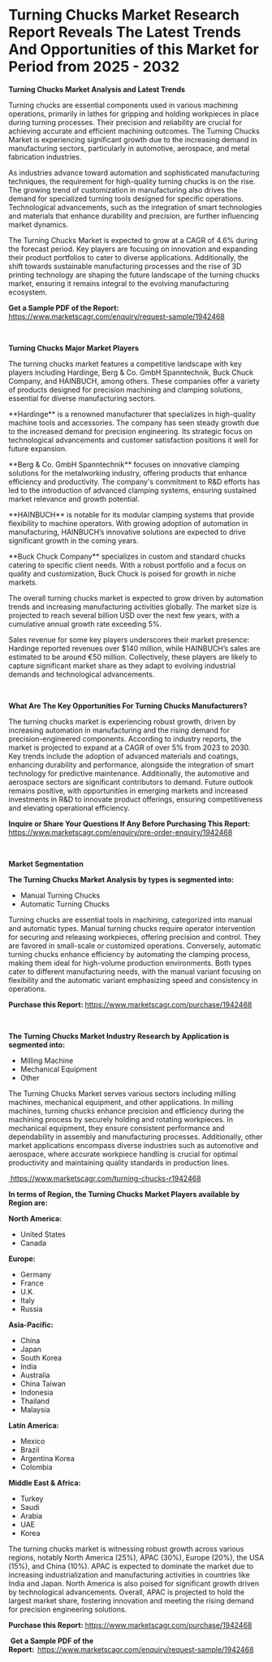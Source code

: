 <p><h1>Turning Chucks Market Research Report Reveals The Latest Trends And Opportunities of this Market for Period from 2025 - 2032</h1></p><p><strong>Turning Chucks Market Analysis and Latest Trends</strong></p>
<p><p>Turning chucks are essential components used in various machining operations, primarily in lathes for gripping and holding workpieces in place during turning processes. Their precision and reliability are crucial for achieving accurate and efficient machining outcomes. The Turning Chucks Market is experiencing significant growth due to the increasing demand in manufacturing sectors, particularly in automotive, aerospace, and metal fabrication industries.</p><p>As industries advance toward automation and sophisticated manufacturing techniques, the requirement for high-quality turning chucks is on the rise. The growing trend of customization in manufacturing also drives the demand for specialized turning tools designed for specific operations. Technological advancements, such as the integration of smart technologies and materials that enhance durability and precision, are further influencing market dynamics.</p><p>The Turning Chucks Market is expected to grow at a CAGR of 4.6% during the forecast period. Key players are focusing on innovation and expanding their product portfolios to cater to diverse applications. Additionally, the shift towards sustainable manufacturing processes and the rise of 3D printing technology are shaping the future landscape of the turning chucks market, ensuring it remains integral to the evolving manufacturing ecosystem.</p></p>
<p><strong>Get a Sample PDF of the Report:&nbsp;</strong> <a href="https://www.marketscagr.com/enquiry/request-sample/1942468?utm_campaign=3653&utm_medium=2&utm_source=Github&utm_content=ia&utm_term=16042025&utm_id=turning-chucks">https://www.marketscagr.com/enquiry/request-sample/1942468</a></p>
<p>&nbsp;</p>
<p><strong>Turning Chucks Major Market Players</strong></p>
<p><p>The turning chucks market features a competitive landscape with key players including Hardinge, Berg & Co. GmbH Spanntechnik, Buck Chuck Company, and HAINBUCH, among others. These companies offer a variety of products designed for precision machining and clamping solutions, essential for diverse manufacturing sectors.</p><p>**Hardinge** is a renowned manufacturer that specializes in high-quality machine tools and accessories. The company has seen steady growth due to the increased demand for precision engineering. Its strategic focus on technological advancements and customer satisfaction positions it well for future expansion.</p><p>**Berg & Co. GmbH Spanntechnik** focuses on innovative clamping solutions for the metalworking industry, offering products that enhance efficiency and productivity. The company's commitment to R&D efforts has led to the introduction of advanced clamping systems, ensuring sustained market relevance and growth potential.</p><p>**HAINBUCH** is notable for its modular clamping systems that provide flexibility to machine operators. With growing adoption of automation in manufacturing, HAINBUCH’s innovative solutions are expected to drive significant growth in the coming years.</p><p>**Buck Chuck Company** specializes in custom and standard chucks catering to specific client needs. With a robust portfolio and a focus on quality and customization, Buck Chuck is poised for growth in niche markets.</p><p>The overall turning chucks market is expected to grow driven by automation trends and increasing manufacturing activities globally. The market size is projected to reach several billion USD over the next few years, with a cumulative annual growth rate exceeding 5%.</p><p>Sales revenue for some key players underscores their market presence: Hardinge reported revenues over $140 million, while HAINBUCH’s sales are estimated to be around €50 million. Collectively, these players are likely to capture significant market share as they adapt to evolving industrial demands and technological advancements.</p></p>
<p>&nbsp;</p>
<p><strong>What Are The Key Opportunities For Turning Chucks Manufacturers?</strong></p>
<p><p>The turning chucks market is experiencing robust growth, driven by increasing automation in manufacturing and the rising demand for precision-engineered components. According to industry reports, the market is projected to expand at a CAGR of over 5% from 2023 to 2030. Key trends include the adoption of advanced materials and coatings, enhancing durability and performance, alongside the integration of smart technology for predictive maintenance. Additionally, the automotive and aerospace sectors are significant contributors to demand. Future outlook remains positive, with opportunities in emerging markets and increased investments in R&D to innovate product offerings, ensuring competitiveness and elevating operational efficiency.</p></p>
<p><strong>Inquire or Share Your Questions If Any Before Purchasing This Report:</strong> <a href="https://www.marketscagr.com/enquiry/pre-order-enquiry/1942468?utm_campaign=3653&utm_medium=2&utm_source=Github&utm_content=ia&utm_term=16042025&utm_id=turning-chucks">https://www.marketscagr.com/enquiry/pre-order-enquiry/1942468</a></p>
<p>&nbsp;</p>
<p><strong>Market Segmentation</strong></p>
<p><strong>The Turning Chucks Market Analysis by types is segmented into:</strong></p>
<p><ul><li>Manual Turning Chucks</li><li>Automatic Turning Chucks</li></ul></p>
<p><p>Turning chucks are essential tools in machining, categorized into manual and automatic types. Manual turning chucks require operator intervention for securing and releasing workpieces, offering precision and control. They are favored in small-scale or customized operations. Conversely, automatic turning chucks enhance efficiency by automating the clamping process, making them ideal for high-volume production environments. Both types cater to different manufacturing needs, with the manual variant focusing on flexibility and the automatic variant emphasizing speed and consistency in operations.</p></p>
<p><strong>Purchase this Report:&nbsp;</strong><a href="https://www.marketscagr.com/purchase/1942468?utm_campaign=3653&utm_medium=2&utm_source=Github&utm_content=ia&utm_term=16042025&utm_id=turning-chucks">https://www.marketscagr.com/purchase/1942468</a></p>
<p>&nbsp;</p>
<p><strong>The Turning Chucks Market Industry Research by Application is segmented into:</strong></p>
<p><ul><li>Milling Machine</li><li>Mechanical Equipment</li><li>Other</li></ul></p>
<p><p>The Turning Chucks Market serves various sectors including milling machines, mechanical equipment, and other applications. In milling machines, turning chucks enhance precision and efficiency during the machining process by securely holding and rotating workpieces. In mechanical equipment, they ensure consistent performance and dependability in assembly and manufacturing processes. Additionally, other market applications encompass diverse industries such as automotive and aerospace, where accurate workpiece handling is crucial for optimal productivity and maintaining quality standards in production lines.</p></p>
<p><a href="https://www.marketscagr.com/turning-chucks-r1942468?utm_campaign=3653&utm_medium=2&utm_source=Github&utm_content=ia&utm_term=16042025&utm_id=turning-chucks">&nbsp;https://www.marketscagr.com/turning-chucks-r1942468</a></p>
<p><strong>In terms of Region, the Turning Chucks Market Players available by Region are:</strong></p>
<p>
    <p> <strong> North America: </strong>
        <ul>
            <li>United States</li>
            <li>Canada</li>
        </ul>
        </p> 
    <p> <strong> Europe: </strong>
        <ul>
            <li>Germany</li>
            <li>France</li>
            <li>U.K.</li>
            <li>Italy</li>
            <li>Russia</li>
        </ul>
        </p> 
    <p> <strong> Asia-Pacific: </strong>
        <ul>
            <li>China</li>
            <li>Japan</li>
            <li>South Korea</li>
            <li>India</li>
            <li>Australia</li>
            <li>China Taiwan</li>
            <li>Indonesia</li>
            <li>Thailand</li>
            <li>Malaysia</li>
        </ul>
        </p> 
    <p> <strong> Latin America: </strong>
        <ul>
            <li>Mexico</li>
            <li>Brazil</li>
            <li>Argentina Korea</li>
            <li>Colombia</li>
        </ul>
        </p> 
    <p> <strong> Middle East & Africa: </strong>
        <ul>
            <li>Turkey</li>
            <li>Saudi</li>
            <li>Arabia</li>
            <li>UAE</li>
            <li>Korea</li>
        </ul>
    </p>
    </p>
<p><p>The turning chucks market is witnessing robust growth across various regions, notably North America (25%), APAC (30%), Europe (20%), the USA (15%), and China (10%). APAC is expected to dominate the market due to increasing industrialization and manufacturing activities in countries like India and Japan. North America is also poised for significant growth driven by technological advancements. Overall, APAC is projected to hold the largest market share, fostering innovation and meeting the rising demand for precision engineering solutions.</p></p>
<p><strong>Purchase this Report: </strong><a href="https://www.marketscagr.com/purchase/1942468?utm_campaign=3653&utm_medium=2&utm_source=Github&utm_content=ia&utm_term=16042025&utm_id=turning-chucks">https://www.marketscagr.com/purchase/1942468</a></p>
<p>&nbsp;<strong>Get a Sample PDF of the Report:&nbsp;&nbsp;</strong><a href="https://www.marketscagr.com/enquiry/request-sample/1942468?utm_campaign=3653&utm_medium=2&utm_source=Github&utm_content=ia&utm_term=16042025&utm_id=turning-chucks">https://www.marketscagr.com/enquiry/request-sample/1942468</a></p>
<p><strong></strong></p>
<p><p></p><p></p><p></p></p>